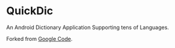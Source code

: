 QuickDic
========

An Android Dictionary Application Supporting tens of Languages.

Forked from [Google Code](https://code.google.com/p/quickdic-dictionary/).

